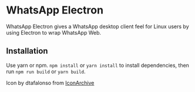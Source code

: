 # WhatsApp Electron
WhatsApp Electron gives a WhatsApp desktop client feel for Linux users by using Electron to wrap WhatsApp Web.

## Installation
Use yarn or npm.
`npm install` or `yarn install` to install dependencies, then run `npm run build` or `yarn build`.

Icon by dtafalonso from [IconArchive](http://www.iconarchive.com/show/android-l-icons-by-dtafalonso/WhatsApp-icon.html)